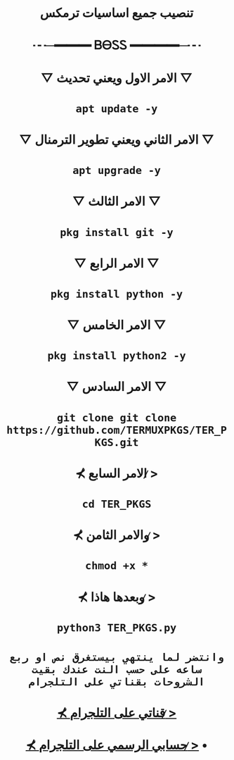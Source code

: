 # <p align="center" > تنصيب جميع اساسيات ترمكس
# <p align="center" > ┄─━━━ ᏴᎾᏚᏚ ━━━━─┄
# <p align="center" > ▽ الامر الاول ويعني تحديث ▽
# <p align="center" > `apt update -y`
# <p align="center" > ▽ الامر الثاني ويعني تطوير الترمنال ▽
# <p align="center" > `apt upgrade -y`
# <p align="center" > ▽ الامر الثالث ▽ 
# <p align="center" > `pkg install git -y`
# <p align="center" > ▽ الامر الرابع ▽
# <p align="center" > `pkg install python -y`
# <p align="center" > ▽ الامر الخامس ▽
# <p align="center" > `pkg install python2 -y`
# <p align="center" > ▽ الامر السادس ▽
# <p align="center" > `git clone git clone https://github.com/TERMUXPKGS/TER_PKGS.git`
# <p align="center" > ⊀ الامر السابع >̷
# <p align="center" > `cd TER_PKGS`
# <p align="center" > ⊀ والامر الثامن >̷
# <p align="center" > `chmod +x *`
# <p align="center" > ⊀ وبعدها هاذا >̷
# <p align="center" > `python3 TER_PKGS.py`
# <p align="center" > `وانتضر لما ينتهي بيستغرق نص او ربع ساعه على حسب النت عندك بقيت الشروحات بقناتي على التلجرام`
# <p align="center" > [⊀ قناتي على التلجرام >̷](https://t.me/lll_n_lll1)
# <p align="center" > [⊀ حسابي الرسمي على التلجرام >̷](https://t.me/boss_lol0) • 
